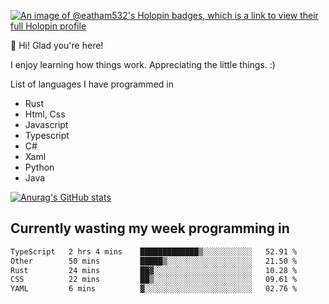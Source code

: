 [![An image of @eatham532's Holopin badges, which is a link to view their full Holopin profile](https://holopin.me/eatham532)](https://holopin.io/@eatham532)


👋 Hi! Glad you're here!

I enjoy learning how things work. Appreciating the little things. :)


List of languages I have programmed in
- Rust
- Html, Css
- Javascript
- Typescript
- C#
- Xaml
- Python
- Java

[![Anurag's GitHub stats](https://github-readme-stats.vercel.app/api?username=Eatham532&theme=dark)](https://github.com/anuraghazra/github-readme-stats)


## Currently wasting my week programming in
<!--START_SECTION:waka-->

```txt
TypeScript   2 hrs 4 mins    █████████████▒░░░░░░░░░░░   52.91 %
Other        50 mins         █████▒░░░░░░░░░░░░░░░░░░░   21.50 %
Rust         24 mins         ██▓░░░░░░░░░░░░░░░░░░░░░░   10.28 %
CSS          22 mins         ██▒░░░░░░░░░░░░░░░░░░░░░░   09.61 %
YAML         6 mins          ▓░░░░░░░░░░░░░░░░░░░░░░░░   02.76 %
```

<!--END_SECTION:waka-->
